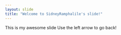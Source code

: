 ```yaml
---
layout: slide
title: "Welcome to SidneyRamphalile's slide!"
---
```

This is my awesome slide
Use the left arrow to go back!
